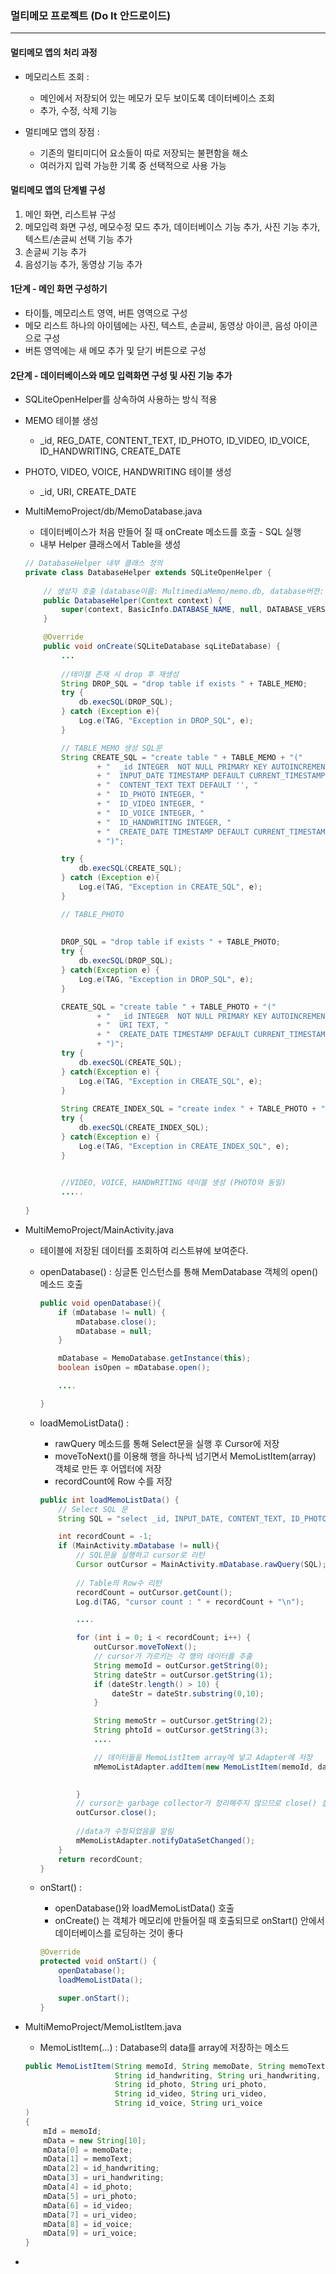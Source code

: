 ### 멀티메모 프로젝트 (Do It 안드로이드)

------

#### 멀티메모 앱의 처리 과정

- 메모리스트 조회 : 
  - 메인에서 저장되어 있는 메모가 모두 보이도록 데이터베이스 조회
  - 추가, 수정, 삭제 기능

- 멀티메모 앱의 장점 :
  - 기존의 멀티미디어 요소들이 따로 저장되는 불편함을 해소
  - 여러가지 입력 가능한 기록 중 선택적으로 사용 가능



#### 멀티메모 앱의 단계별 구성

1. 메인 화면, 리스트뷰 구성
2. 메모입력 화면 구성, 메모수정 모드 추가, 데이터베이스 기능 추가, 사진 기능 추가, 텍스트/손글씨 선택 기능 추가
3. 손글씨 기능 추가
4. 음성기능 추가, 동영상 기능 추가



#### 1단계 - 메인 화면 구성하기

- 타이틀, 메모리스트 영역, 버튼 영역으로 구성
- 메모 리스트 하나의 아이템에는 사진, 텍스트, 손글씨, 동영상 아이콘, 음성 아이콘으로 구성
- 버튼 영역에는 새 메모 추가 및 닫기 버튼으로 구성



#### 2단계 - 데이터베이스와 메모 입력화면 구성 및 사진 기능 추가

- SQLiteOpenHelper를 상속하여 사용하는 방식 적용

- MEMO 테이블 생성

  - _id, REG_DATE, CONTENT_TEXT, ID_PHOTO, ID_VIDEO, ID_VOICE, ID_HANDWRITING, CREATE_DATE

- PHOTO, VIDEO, VOICE, HANDWRITING 테이블 생성

  - _id, URI, CREATE_DATE

- MultiMemoProject/db/MemoDatabase.java

  - 데이터베이스가 처음 만들어 질 때 onCreate 메소드를 호출 - SQL 실행
  - 내부 Helper 클래스에서 Table을 생성

  ```java
  // DatabaseHelper 내부 클래스 정의
  private class DatabaseHelper extends SQLiteOpenHelper {
      
      // 생성자 호출 (database이름: MultimediaMemo/memo.db, database버젼: 1)
      public DatabaseHelper(Context context) {
          super(context, BasicInfo.DATABASE_NAME, null, DATABASE_VERSION);
      }
  
      @Override
      public void onCreate(SQLiteDatabase sqLiteDatabase) {
          ...
  		
          //테이블 존재 시 drop 후 재생성
          String DROP_SQL = "drop table if exists " + TABLE_MEMO;
          try {
              db.execSQL(DROP_SQL);
          } catch (Exception e){
              Log.e(TAG, "Exception in DROP_SQL", e);
          }
  
          // TABLE_MEMO 생성 SQL문
          String CREATE_SQL = "create table " + TABLE_MEMO + "("
                  + "  _id INTEGER  NOT NULL PRIMARY KEY AUTOINCREMENT, "
                  + "  INPUT_DATE TIMESTAMP DEFAULT CURRENT_TIMESTAMP, "
                  + "  CONTENT_TEXT TEXT DEFAULT '', "
                  + "  ID_PHOTO INTEGER, "
                  + "  ID_VIDEO INTEGER, "
                  + "  ID_VOICE INTEGER, "
                  + "  ID_HANDWRITING INTEGER, "
                  + "  CREATE_DATE TIMESTAMP DEFAULT CURRENT_TIMESTAMP "
                  + ")";
  
          try {
              db.execSQL(CREATE_SQL);
          } catch (Exception e){
              Log.e(TAG, "Exception in CREATE_SQL", e);
          }
  
          // TABLE_PHOTO
          
          
          DROP_SQL = "drop table if exists " + TABLE_PHOTO;
          try {
              db.execSQL(DROP_SQL);
          } catch(Exception e) {
              Log.e(TAG, "Exception in DROP_SQL", e);
          }
  
          CREATE_SQL = "create table " + TABLE_PHOTO + "("
                  + "  _id INTEGER  NOT NULL PRIMARY KEY AUTOINCREMENT, "
                  + "  URI TEXT, "
                  + "  CREATE_DATE TIMESTAMP DEFAULT CURRENT_TIMESTAMP "
                  + ")";
          try {
              db.execSQL(CREATE_SQL);
          } catch(Exception e) {
              Log.e(TAG, "Exception in CREATE_SQL", e);
          }
          
          String CREATE_INDEX_SQL = "create index " + TABLE_PHOTO + "_IDX ON " + 								TABLE_PHOTO + "(" + "URI" + ")";
          try {
              db.execSQL(CREATE_INDEX_SQL);
          } catch(Exception e) {
              Log.e(TAG, "Exception in CREATE_INDEX_SQL", e);
          }
  
          
          //VIDEO, VOICE, HANDWRITING 테이블 생성 (PHOTO와 동일)
          .....
     
  }
  ```

- MultiMemoProject/MainActivity.java

  - 테이블에 저장된 데이터를 조회하여 리스트뷰에 보여준다.

  - openDatabase() : 싱글톤 인스턴스를 통해 MemDatabase 객체의 open() 메소드 호출

    ```java
    public void openDatabase(){
        if (mDatabase != null) {
            mDatabase.close();
            mDatabase = null;
        }
    
        mDatabase = MemoDatabase.getInstance(this);
        boolean isOpen = mDatabase.open();
    
        ....
    
    }
    ```

  - loadMemoListData() : 

    - rawQuery 메소드를 통해 Select문을 실행 후 Cursor에 저장
    - moveToNext()를 이용해 행을 하나씩 넘기면서 MemoListItem(array) 객체로 만든 후 어뎁터에 저장
    - recordCount에 Row 수를 저장

    ```java
    public int loadMemoListData() {
        // Select SQL 문
        String SQL = "select _id, INPUT_DATE, CONTENT_TEXT, ID_PHOTO, ID_VIDEO, ID_VOICE, ID_HANDWRITING from MEMO order by INPUT_DATE desc";
    
        int recordCount = -1;
        if (MainActivity.mDatabase != null){
            // SQL문을 실행하고 cursor로 리턴
            Cursor outCursor = MainActivity.mDatabase.rawQuery(SQL);
    		
            // Table의 Row수 리턴
            recordCount = outCursor.getCount();
            Log.d(TAG, "cursor count : " + recordCount + "\n");
    
            ....
    
            for (int i = 0; i < recordCount; i++) {
                outCursor.moveToNext();
    			// cursor가 가르키는 각 행의 데이터를 추출
                String memoId = outCursor.getString(0);
                String dateStr = outCursor.getString(1);
                if (dateStr.length() > 10) {
                    dateStr = dateStr.substring(0,10);
                }
    
                String memoStr = outCursor.getString(2);
                String phtoId = outCursor.getString(3);
                ....
    
                // 데이터들을 MemoListItem array에 넣고 Adapter에 저장 
                mMemoListAdapter.addItem(new MemoListItem(memoId, dateStr, memoStr, handwritingId, handwritingUriStr, phtoId, photoUriStr, videoId, videoUriStr, voiceId, voiceUriStr));
    
                
            }
            // cursor는 garbage collector가 정리해주지 않으므로 close() 실행
            outCursor.close();
                
            //data가 수정되었음을 알림
            mMemoListAdapter.notifyDataSetChanged();
        }
        return recordCount;
    }
    ```

  - onStart() : 

    - openDatabase()와 loadMemoListData() 호출
    - onCreate() 는 객체가 메모리에 만들어질 때 호출되므로 onStart() 안에서 데이터베이스를 로딩하는 것이 좋다

    ```java
    @Override
    protected void onStart() {
        openDatabase();
        loadMemoListData();
    
        super.onStart();
    }
    ```



- MultiMemoProject/MemoListItem.java

  - MemoListItem(...) : Database의 data를 array에 저장하는 메소드

  ```java
  public MemoListItem(String memoId, String memoDate, String memoText,
                      String id_handwriting, String uri_handwriting,
                      String id_photo, String uri_photo,
                      String id_video, String uri_video,
                      String id_voice, String uri_voice
  )
  {
      mId = memoId;
      mData = new String[10];
      mData[0] = memoDate;
      mData[1] = memoText;
      mData[2] = id_handwriting;
      mData[3] = uri_handwriting;
      mData[4] = id_photo;
      mData[5] = uri_photo;
      mData[6] = id_video;
      mData[7] = uri_video;
      mData[8] = id_voice;
      mData[9] = uri_voice;
  }
  ```



- 